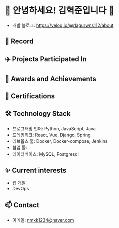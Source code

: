 # 👋 안녕하세요! 김혁준입니다 👋

- 개발 블로그: https://velog.io/@rlagurwns112/about

## 🚀 Record
## ✈️ Projects Participated In
## 🏅 Awards and Achievements
## 📜 Certifications
## 🛠️ Technology Stack

- 프로그래밍 언어: Python, JavaScript, Java 
- 프레임워크: React, Vue, Django, Spring
- 데브옵스 툴: Docker, Docker-compose, Jenkins
- 협업 툴: 
- 데이터베이스: MySQL, Postgresql

## ✨ Current interests

- 웹 개발
- DevOps

## 📫 Contact

- 이메일: nmkk1234@naver.com

